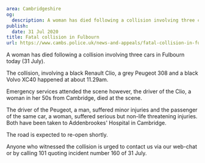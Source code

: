 ```yaml
area: Cambridgeshire
og:
  description: A woman has died following a collision involving three cars in Fulbourn today (31 July).
publish:
  date: 31 Jul 2020
title: Fatal collision in Fulbourn
url: https://www.cambs.police.uk/news-and-appeals/fatal-collision-in-fulbourn
```

A woman has died following a collision involving three cars in Fulbourn today (31 July).

The collision, involving a black Renault Clio, a grey Peugeot 308 and a black Volvo XC40 happened at about 11.29am.

Emergency services attended the scene however, the driver of the Clio, a woman in her 50s from Cambridge, died at the scene.

The driver of the Peugeot, a man, suffered minor injuries and the passenger of the same car, a woman, suffered serious but non-life threatening injuries. Both have been taken to Addenbrookes' Hospital in Cambridge.

The road is expected to re-open shortly.

Anyone who witnessed the collision is urged to contact us via our web-chat or by calling 101 quoting incident number 160 of 31 July.
